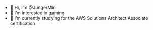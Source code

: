 - 👋 Hi, I’m @JungerMin
- 👀 I’m interested in gaming
- 🌱 I’m currently studying for the AWS Solutions Architect Associate certification

<!---
JungerMin/JungerMin is a ✨ special ✨ repository because its `README.md` (this file) appears on your GitHub profile.
You can click the Preview link to take a look at your changes.
--->
